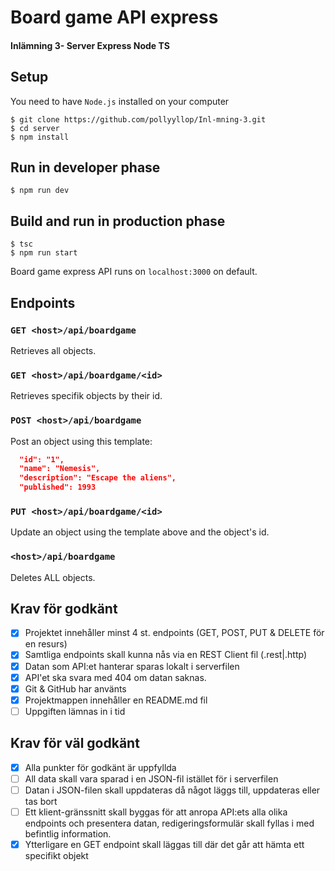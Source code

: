 # Board game API express

#### Inlämning 3- Server Express Node TS

## Setup

You need to have `Node.js` installed on your computer

```
$ git clone https://github.com/pollyyllop/Inl-mning-3.git
$ cd server
$ npm install
```

## Run in developer phase

```
$ npm run dev
```

## Build and run in production phase

```
$ tsc
$ npm run start
```

Board game express API runs on `localhost:3000` on default.

## Endpoints

### `GET <host>/api/boardgame`

Retrieves all objects.

### `GET <host>/api/boardgame/<id>`

Retrieves specifik objects by their id.

### `POST <host>/api/boardgame`

Post an object using this template:

```json
  "id": "1",
  "name": "Nemesis",
  "description": "Escape the aliens",
  "published": 1993
```

### `PUT <host>/api/boardgame/<id>`

Update an object using the template above and the object's id.

### `<host>/api/boardgame`

Deletes ALL objects.

## Krav för godkänt

- [x] Projektet innehåller minst 4 st. endpoints (GET, POST, PUT & DELETE för en resurs)
- [x] Samtliga endpoints skall kunna nås via en REST Client fil (.rest|.http)
- [x] Datan som API:et hanterar sparas lokalt i serverfilen
- [x] API'et ska svara med 404 om datan saknas.
- [x] Git & GitHub har använts
- [x] Projektmappen innehåller en README.md fil
- [ ] Uppgiften lämnas in i tid

## Krav för väl godkänt

- [x] Alla punkter för godkänt är uppfyllda
- [ ] All data skall vara sparad i en JSON-fil istället för i serverfilen
- [ ] Datan i JSON-filen skall uppdateras då något läggs till, uppdateras eller tas bort
- [ ] Ett klient-gränssnitt skall byggas för att anropa API:ets alla olika endpoints och presentera datan, redigeringsformulär skall fyllas i med befintlig information.
- [x] Ytterligare en GET endpoint skall läggas till där det går att hämta ett specifikt objekt
